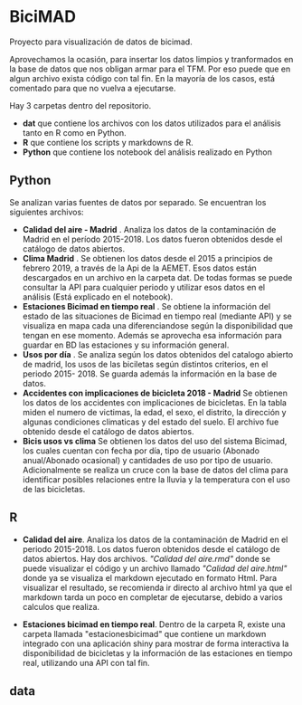# BiciMAD
Proyecto para visualización de datos de bicimad.

Aprovechamos la ocasión, para insertar los datos limpios y tranformados en la base de datos que nos obligan armar para el TFM. Por eso puede que en algun archivo exista código con tal fin. En la mayoría de los casos, está comentado para que no vuelva a ejecutarse.

Hay 3 carpetas dentro del repositorio.
- **dat** que contiene los archivos con los datos utilizados para el análisis tanto en R como en Python.
- **R** que contiene los scripts y markdowns de R.
- **Python** que contiene los notebook del análisis realizado en Python

## Python

Se analizan varias fuentes de datos por separado. Se encuentran los siguientes archivos:

* **Calidad del aire - Madrid** . Analiza los datos de la contaminación de Madrid en el período 2015-2018. Los datos fueron obtenidos desde el catálogo de datos abiertos.
* **Clima Madrid** .  Se obtienen los datos desde el 2015 a principios de febrero 2019, a través de la Api de la AEMET. Esos datos están descargados en un archivo en la carpeta dat. De todas formas se puede consultar la API para cualquier periodo y utilizar esos datos en el análisis (Está explicado en el notebook).
* **Estaciones Bicimad en tiempo real** . Se obtiene la información del estado de las situaciones de Bicimad en tiempo real (mediante API) y se visualiza en mapa cada una diferenciandose según la disponibilidad que tengan en ese momento. Además se aprovecha esa información para guardar en BD las estaciones y su información general.
* **Usos por día** . Se analiza según los datos obtenidos del catalogo abierto de madrid, los usos de las biciletas según distintos criterios, en el periodo 2015- 2018. Se guarda además la información en la base de datos.
* **Accidentes con implicaciones de bicicleta 2018 - Madrid**
Se obtienen los datos de los accidentes con implicaciones de bicicletas. En la tabla miden el numero de victimas, la edad, el sexo, el distrito, la dirección y algunas condiciones climaticas y del estado del suelo. El archivo fue obtenido desde el catálogo de datos abiertos.
* **Bicis usos vs clima**
Se obtienen los datos del uso del sistema Bicimad, los cuales cuentan con fecha por día, tipo de usuario (Abonado anual/Abonado ocasional) y cantidades de uso por tipo de usuario. Adicionalmente se realiza un cruce con la base de datos del clima para identificar posibles relaciones entre la lluvia y la temperatura con el uso de las bicicletas.

## R

* **Calidad del aire**. Analiza los datos de la contaminación de Madrid en el periodo 2015-2018. Los datos fueron obtenidos desde el catálogo de datos abiertos.
Hay dos archivos. _"Calidad del aire.rmd"_ donde se puede visualizar el código y un archivo llamado _"Calidad del aire.html"_ donde ya se visualiza el markdown ejecutado en formato Html. Para visualizar el resultado, se recomienda ir directo al archivo html ya que el markdown tarda un poco en completar de ejecutarse, debido a varios calculos que realiza.

* **Estaciones bicimad en tiempo real**. Dentro de la carpeta R, existe una carpeta llamada "estacionesbicimad" que contiene un markdown integrado con una aplicación shiny para mostrar de forma interactiva la disponibilidad de bicicletas y la información de las estaciones en tiempo real, utilizando una API con tal fin.

## data

